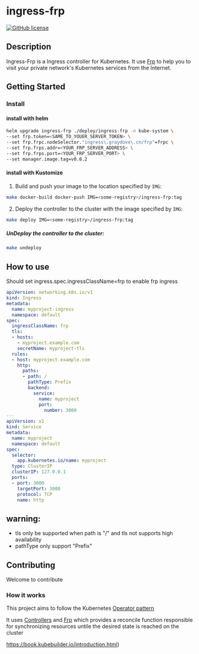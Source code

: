 # ingress-frp

[![GitHub license](https://img.shields.io/github/license/kubernetes/ingress-nginx.svg)](https://github.com/graydovee/ingress-frp/blob/main/LICENSE)

## Description

Ingress-Frp is a Ingress controller for Kubernetes. It use [Frp](https://github.com/fatedier/frp) to help you to visit your private network's Kubernetes services from the Internet.

## Getting Started

### Install

#### install with helm

```sh
helm upgrade ingress-frp ./deploy/ingress-frp -n kube-system \
--set frp.token=<SAME_TO_YOUER_SERVER_TOKEN> \
--set frp.frpc.nodeSelector."ingress\.graydove\.cn/frp"=frpc \ 
--set frp.frps.addr=<YOUR_FRP_SERVER_ADDRESS> \
--set frp.frps.port=<YOUR_FRP_SERVER_PORT> \
--set manager.image.tag=v0.0.2
```

#### install with Kustomize

1. Build and push your image to the location specified by `IMG`:

```sh
make docker-build docker-push IMG=<some-registry>/ingress-frp:tag
```

2. Deploy the controller to the cluster with the image specified by `IMG`:

```sh
make deploy IMG=<some-registry>/ingress-frp:tag
```

##### UnDeploy the controller to the cluster:

```sh
make undeploy
```

## How to use

Should set ingress.spec.ingressClassName=frp to enable frp ingress

```yaml
apiVersion: networking.k8s.io/v1
kind: Ingress
metadata:
  name: myproject-ingress
  namespace: default
spec:
  ingressClassName: frp
  tls:
  - hosts:
    - myproject.example.com
    secretName: myproject-tls
  rules:
  - host: myproject.example.com
    http:
      paths:
      - path: /
        pathType: Prefix
        backend:
          service:
            name: myproject
            port:
              number: 3000
---
apiVersion: v1
kind: Service
metadata:
  name: myproject
  namespace: default
spec:
  selector:
    app.kubernetes.io/name: myproject
  type: ClusterIP
  clusterIP: 127.0.0.1
  ports:
  - port: 3000
    targetPort: 3000
    protocol: TCP
    name: http
```
## warning: 
* tls only be supported when path is "/" and tls not supports high availability
* pathType only support "Prefix"


## Contributing

Welcome to contribute

### How it works

This project aims to follow the Kubernetes [Operator pattern](https://kubernetes.io/docs/concepts/extend-kubernetes/operator/)

It uses [Controllers](https://kubernetes.io/docs/concepts/architecture/controller/) and  [Frp](https://github.com/fatedier/frp)
which provides a reconcile function responsible for synchronizing resources untile the desired state is reached on the cluster

https://book.kubebuilder.io/introduction.html)

